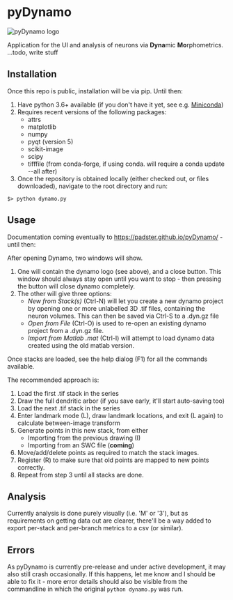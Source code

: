 # pyDynamo
![pyDynamo logo](https://padster.github.io/pyDynamo/tmpLogo.png)

Application for the UI and analysis of neurons via **Dyna**mic **Mo**rphometrics.
...todo, write stuff

## Installation
Once this repo is public, installation will be via pip.
Until then:

1) Have python 3.6+ available (if you don't have it yet, see e.g. [Miniconda](https://conda.io/miniconda.html))
2) Requires recent versions of the following packages:
    * attrs
    * matplotlib
    * numpy
    * pyqt (version 5)
    * scikit-image
    * scipy
    * tifffile (from conda-forge, if using conda. will require a conda update --all after)
3) Once the repository is obtained locally (either checked out, or files downloaded), navigate to the root directory and run:
```
$> python dynamo.py
```

## Usage
Documentation coming eventually to https://padster.github.io/pyDynamo/ - until then:

After opening Dynamo, two windows will show.
1)  One will contain the dynamo logo (see above), and a close button. This window should always stay open until you want to stop - then pressing the button will close dynamo completely.
2) The other will give three options:
    * *New from Stack(s)* (Ctrl-N) will let you create a new dynamo project by opening one or more unlabelled 3D .tif files, containing the neuron volumes. This can then be saved via Ctrl-S to a .dyn.gz file
    * *Open from File* (Ctrl-O) is used to re-open an existing dynamo project from a .dyn.gz file.
    * *Import from Matlab .mat* (Ctrl-I) will attempt to load dynamo data created using the old matlab version.
    
Once stacks are loaded, see the help dialog (F1) for all the commands available.

The recommended approach is:
1) Load the first .tif stack in the series
2) Draw the full dendritic arbor (if you save early, it'll start auto-saving too)
3) Load the next .tif stack in the series
4) Enter landmark mode (L), draw landmark locations, and exit (L again) to calculate between-image transform
5) Generate points in this new stack, from either
    * Importing from the previous drawing (I)
    * Importing from an SWC file (**coming**)
6) Move/add/delete points as required to match the stack images.
7) Register (R) to make sure that old points are mapped to new points correctly.
8) Repeat from step 3 until all stacks are done.

## Analysis
Currently analysis is done purely visually (i.e. 'M' or '3'), but as requirements on getting data out are clearer, there'll be a way added to export per-stack and per-branch metrics to a csv (or similar).

## Errors
As pyDynamo is currently pre-release and under active development, it may also still crash occasionally.
If this happens, let me know and I should be able to fix it - more error details should also be visible from the commandline in which the original `python dynamo.py` was run.
